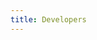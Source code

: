```yaml
---
title: Developers
---
```


<Mermaid :graph="`
sequenceDiagram
  participant 开发者
	开发者 ->> Lovense server:使用 dToken 和 uId 调用 getQrcode 接口
	Lovense server -->> 开发者: Qrcode and Code
	开发者->>PC Remote/Connect:让用户输入 Code
	PC Remote/Connect ->> Lovense server: 通过 code 建立 socket.io 连接
	alt 成功
		Lovense server -->> PC Remote/Connect: 响应开发者信息、Callback
	  PC Remote/Connect -->> 开发者:调用 Callback 
		Note left of PC Remote/Connect: 传递 内网连接信息、Lovense 服务器连接状态、指令转发指令 api 地址
		开发者 ->> Lovense server:发送指令
		Lovense server ->>  PC Remote/Connect: 转发指令
	else code 无效
	  PC Remote/Connect -->> 开发者:调用 Callback 通知开发者 code 无效
		Note left of PC Remote/Connect: 传递 内网连接信息、Lovense 服务器连接状态
	end
`" />
